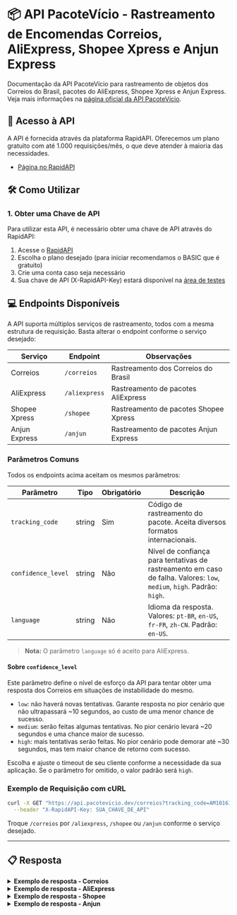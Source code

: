 # 📦 API PacoteVício - Rastreamento de Encomendas Correios, AliExpress, Shopee Xpress e Anjun Express

Documentação da API PacoteVício para rastreamento de objetos dos Correios do Brasil, pacotes do AliExpress, Shopee Xpress e Anjun Express.
Veja mais informações na [página oficial da API PacoteVício](http://pacotevicio.dev).

## 🔗 Acesso à API

A API é fornecida através da plataforma RapidAPI.
Oferecemos um plano gratuito com até 1.000 requisições/mês, o que deve atender à maioria das necessidades.
- [Página no RapidAPI](https://rapidapi.com/pacotevicio-pacotevicio-default/api/correios-rastreamento-de-encomendas)

## 🛠️ Como Utilizar

### 1. Obter uma Chave de API

Para utilizar esta API, é necessário obter uma chave de API através do RapidAPI:

1. Acesse o [RapidAPI](https://rapidapi.com/pacotevicio-pacotevicio-default/api/correios-rastreamento-de-encomendas)
2. Escolha o plano desejado (para iniciar recomendamos o BASIC que é gratuito)
3. Crie uma conta caso seja necessário
4. Sua chave de API (X-RapidAPI-Key) estará disponível na [área de testes](https://rapidapi.com/pacotevicio-pacotevicio-default/api/correios-rastreamento-de-encomendas/playground/apiendpoint_19d15e2c-d3a9-422f-9da1-05881c97f70d)


## 💻 Endpoints Disponíveis

A API suporta múltiplos serviços de rastreamento, todos com a mesma estrutura de requisição. Basta alterar o endpoint conforme o serviço desejado:

| Serviço         | Endpoint           | Observações                                 |
|-----------------|-------------------|---------------------------------------------|
| Correios        | `/correios`       | Rastreamento dos Correios do Brasil         |
| AliExpress      | `/aliexpress`     | Rastreamento de pacotes AliExpress          |
| Shopee Xpress   | `/shopee`         | Rastreamento de pacotes Shopee Xpress       |
| Anjun Express   | `/anjun`          | Rastreamento de pacotes Anjun Express       |

### Parâmetros Comuns

Todos os endpoints acima aceitam os mesmos parâmetros:

| Parâmetro         | Tipo   | Obrigatório | Descrição                                                                                   |
|-------------------|--------|-------------|---------------------------------------------------------------------------------------------|
| `tracking_code`   | string | Sim         | Código de rastreamento do pacote. Aceita diversos formatos internacionais.                  |
| `confidence_level`| string | Não         | Nível de confiança para tentativas de rastreamento em caso de falha. Valores: `low`, `medium`, `high`. Padrão: `high`. |
| `language`        | string | Não         | Idioma da resposta. Valores: `pt-BR`, `en-US`, `fr-FR`, `zh-CN`. Padrão: `en-US`. |

> **Nota:** O parâmetro `language` só é aceito para AliExpress.

#### Sobre `confidence_level`

Este parâmetro define o nível de esforço da API para tentar obter uma resposta dos Correios em situações de instabilidade do mesmo.

- `low`: não haverá novas tentativas. Garante resposta no pior cenário que não ultrapassará ~10 segundos, ao custo de uma menor chance de sucesso.
- `medium`: serão feitas algumas tentativas. No pior cenário levará ~20 segundos e uma chance maior de sucesso.
- `high`: mais tentativas serão feitas. No pior cenário pode demorar até ~30 segundos, mas tem maior chance de retorno com sucesso.

Escolha e ajuste o timeout de seu cliente conforme a necessidade da sua aplicação. Se o parâmetro for omitido, o valor padrão será `high`.

### Exemplo de Requisição com cURL

```bash
curl -X GET "https://api.pacotevicio.dev/correios?tracking_code=AM101610575BR" \
  --header "X-RapidAPI-Key: SUA_CHAVE_DE_API"
```

Troque `/correios` por `/aliexpress`, `/shopee` ou `/anjun` conforme o serviço desejado.

---

## 📋 Resposta

<details>
<summary><strong>Exemplo de resposta - Correios</strong></summary>

```json
{
  "codObjeto": "AM101610575BR",
  "tipoPostal": {
    "sigla": "AM",
    "descricao": "ETIQUETA LOGICA PAC",
    "categoria": "ENCOMENDA PAC",
    "tipo": "N"
  },
  "dtPrevista": "20/03/2025",
  "modalidade": "F",
  "eventos": [
    {
      "codigo": "BDE",
      "tipo": "01",
      "dtHrCriado": {
        "date": "2025-03-03 23:30:03.000000",
        "timezone_type": 3,
        "timezone": "America/Sao_Paulo"
      },
      "descricao": "Objeto entregue ao destinatário",
      "unidade": {
        "codSro": "50630977",
        "tipo": "Unidade de Tratamento",
        "endereco": {
          "cidade": "Recife",
          "uf": "PE"
        }
      },
      "unidadeDestino": null,
      "descricaoFrontEnd": "ENTREGUE",
      "finalizador": "S",
      "rota": "CONTEXTO",
      "descricaoWeb": "ENTREGUE",
      "detalhe": "Nossa entrega atendeu às suas expectativas? Conte pra gente: https://survey3.medallia.com/?correios-nps-sms-sro&obj=AM101610575BR",
    },
    {
      "codigo": "PO",
      "tipo": "09",
      "dtHrCriado": {
        "date": "2025-02-24 15:51:29.000000",
        "timezone_type": 3,
        "timezone": "America/Sao_Paulo"
      },
      "descricao": "Objeto postado após o horário limite da unidade",
      "unidade": {
        "codSro": "65995970",
        "tipo": "Agência dos Correios",
        "endereco": {
          "cidade": "Feira Nova do Maranhao",
          "uf": "MA",
        }
      },
      "unidadeDestino": null,
      "descricaoFrontEnd": "Postado depois do horário",
      "finalizador": "N",
      "rota": "NORMAL",
      "descricaoWeb": "POSTAGEM",
      "detalhe": "Sujeito a encaminhamento no próximo dia útil",
    }
  ],
  "situacao": "E",
  "autoDeclaracao": false,
  "encargoImportacao": false,
  "percorridaCarteiro": false,
  "bloqueioObjeto": false,
  "arEletronico": false,
  "atrasado": false
}
```
</details>

<details>
<summary><strong>Exemplo de resposta - AliExpress</strong></summary>

```json
{
    "mailNo": "LP00123456789CN",
    "originCountry": "Mainland China",
    "destCountry": "Brazil",
    "status": "CLEAR_CUSTOMS",
    "statusDesc": "In customs ",
    "mailNoSource": "AE",
    "globalEtaInfo": {
        "etaDesc": "Estimated delivery by",
        "deliveryMinTime": 1749006268984,
        "deliveryMaxTime": 1750475068984
    },
    "detailList": [
        {
            "time": 1748410407000,
            "timeStr": "2025-05-28 13:33:27",
            "desc": "",
            "standerdDesc": "Import customs clearance complete",
            "descTitle": "Carrier note:",
            "timeZone": "GMT-3",
            "actionCode": "CC_IM_SUCCESS"
        },
        {
            "time": 1747839077000,
            "timeStr": "2025-05-21 22:51:17",
            "desc": "",
            "standerdDesc": "[Shatian Town] Processing at sorting center",
            "descTitle": "Carrier note:",
            "timeZone": "GMT+8",
            "actionCode": "SC_INBOUND_SUCCESS"
        },
        {
            "time": 1747805584000,
            "timeStr": "2025-05-21 13:33:04",
            "desc": "",
            "standerdDesc": "Received by logistics company",
            "descTitle": "Carrier note:",
            "timeZone": "GMT+8",
            "actionCode": "PU_PICKUP_SUCCESS"
        }
    ],
    "daysNumber": "8\tday(s)"
}
```
</details>

<details>
<summary><strong>Exemplo de resposta - Shopee</strong></summary>

```json
{
    "sls_tracking_number": "BR2561249217932",
    "need_translate": 0,
    "delivery_type": "SHOPEE_CREDIT",
    "recipient_name": "",
    "phone": "",
    "current_status": "Delivered",
    "tracking_list": [
        {
            "timestamp": 1749140169,
            "status": "Delivered",
            "message": "[LM Hub_MG_Uberlândia] Your parcel has been delivered [Fulano da Silva] [ Receptionist]"
        },
        {
            "timestamp": 1749122864,
            "status": "Delivering",
            "message": "[LM Hub_MG_Uberlândia] Your parcel is being delivered by courier"
        },
        {
            "timestamp": 1749089703,
            "status": "LMHub_Received",
            "message": "[LM Hub_MG_Uberlândia] Your parcel has been received by delivery hub"
        },
        {
            "timestamp": 1749034791,
            "status": "SOC_LHTransporting",
            "message": "Parcel [TO202506041ZAJ7] transporting to [LM Hub_MG_Uberlândia]"
        },
        {
            "timestamp": 1748937958,
            "status": "SOC_Received",
            "message": "[SoC_SP_Santana] Your parcel has been received by sorting center"
        },
        {
            "timestamp": 1748906285,
            "status": "SOC_Pickup_Done",
            "message": "[SoC_SP_Santana] Your parcel has been picked up"
        },
        {
            "timestamp": 1748904099,
            "status": "DOP_Received",
            "message": "Your parcel has been received by drop off point"
        },
        {
            "timestamp": 1748893392,
            "status": "Created",
            "message": "Order has been created"
        }
    ],
    "status_list": [
        {
            "timestamp": 1748893392,
            "code": 1,
            "text": "Created",
            "state_ls": "Created",
            "icon": "Order Created"
        },
        {
            "timestamp": 1748937958,
            "code": 1,
            "text": "Pending_Receive",
            "state_ls": "Pending_Receive",
            "icon": "Picked Up"
        },
        {
            "timestamp": 1749089703,
            "code": 1,
            "text": "Pending",
            "state_ls": "Pending",
            "icon": "Sorting"
        },
        {
            "timestamp": 1749122864,
            "code": 1,
            "text": "Assigned",
            "state_ls": "Assigned",
            "icon": "Courier Delivery"
        },
        {
            "timestamp": 1749140169,
            "code": 1,
            "text": "Delivered",
            "state_ls": "Delivered",
            "icon": "Delivered"
        }
    ]
}
```
</details>

<details>
<summary><strong>Exemplo de resposta - Anjun</strong></summary>

```json
{
    "lastTrackStatus": "signed",
    "nodeDataList": [
        {
            "address": "Sorocaba / SP",
            "codeNumber": null,
            "collectType": null,
            "content": null,
            "dateTime": "21-01-2025 09:22:13",
            "deliverdNamePhoto": null,
            "deliverdPhoto": null,
            "localTrackCode": "14",
            "nextSiteName": null,
            "operateUserName": null,
            "problemType": "",
            "signDesc": "Objeto entregue pelo próprio",
            "signType": 1,
            "signTypeName": "Objeto entregue pelo próprio",
            "siteName": null,
            "status": "O pacote foi assinado para",
            "statusCode": "signed",
            "statusDetail": null
        },
        {
            "address": "Sorocaba / SP",
            "codeNumber": null,
            "collectType": null,
            "content": null,
            "dateTime": "14-01-2025 05:56:55",
            "deliverdNamePhoto": null,
            "deliverdPhoto": null,
            "localTrackCode": "13",
            "nextSiteName": null,
            "operateUserName": null,
            "problemType": "",
            "signDesc": null,
            "signType": null,
            "signTypeName": null,
            "siteName": null,
            "status": "Objeto saiu para entrega ao destinatário",
            "statusCode": "delivering",
            "statusDetail": null
        },
        {
            "address": "Sorocaba / SP",
            "codeNumber": null,
            "collectType": null,
            "content": null,
            "dateTime": "13-01-2025 14:00:16",
            "deliverdNamePhoto": null,
            "deliverdPhoto": null,
            "localTrackCode": "13",
            "nextSiteName": null,
            "operateUserName": null,
            "problemType": "",
            "signDesc": null,
            "signType": null,
            "signTypeName": null,
            "siteName": null,
            "status": "Objeto saiu para entrega ao destinatário",
            "statusCode": "delivering",
            "statusDetail": null
        },
        {
            "address": "Sorocaba / SP",
            "codeNumber": null,
            "collectType": null,
            "content": null,
            "dateTime": "13-01-2025 08:24:46",
            "deliverdNamePhoto": null,
            "deliverdPhoto": null,
            "localTrackCode": "13",
            "nextSiteName": null,
            "operateUserName": null,
            "problemType": "",
            "signDesc": null,
            "signType": null,
            "signTypeName": null,
            "siteName": null,
            "status": "Objeto saiu para entrega ao destinatário",
            "statusCode": "delivering",
            "statusDetail": null
        },
        {
            "address": "Sorocaba / SP",
            "codeNumber": null,
            "collectType": null,
            "content": null,
            "dateTime": "13-01-2025 08:23:22",
            "deliverdNamePhoto": null,
            "deliverdPhoto": null,
            "localTrackCode": "13",
            "nextSiteName": null,
            "operateUserName": null,
            "problemType": "",
            "signDesc": null,
            "signType": null,
            "signTypeName": null,
            "siteName": null,
            "status": "Objeto saiu para entrega ao destinatário",
            "statusCode": "delivering",
            "statusDetail": null
        },
        {
            "address": "Sorocaba / SP",
            "codeNumber": "Sorocaba / SP",
            "collectType": null,
            "content": null,
            "dateTime": "10-01-2025 14:25:10",
            "deliverdNamePhoto": null,
            "deliverdPhoto": null,
            "localTrackCode": "12",
            "nextSiteName": null,
            "operateUserName": null,
            "problemType": "",
            "signDesc": null,
            "signType": null,
            "signTypeName": null,
            "siteName": "SP-R-D086",
            "status": "Objeto chegou ao ponto de entrega",
            "statusCode": "delivery_site_in_storage",
            "statusDetail": null
        },
        {
            "address": "São Paulo / SP",
            "codeNumber": 9,
            "collectType": null,
            "content": null,
            "dateTime": "10-01-2025 08:37:05",
            "deliverdNamePhoto": null,
            "deliverdPhoto": null,
            "localTrackCode": "09",
            "nextSiteName": "SP-R-D086",
            "operateUserName": null,
            "problemType": "",
            "signDesc": null,
            "signType": null,
            "signTypeName": null,
            "siteName": null,
            "status": "Objeto saiu do CD",
            "statusCode": "transfer_out_storage",
            "statusDetail": null
        },
        {
            "address": "São Paulo / SP",
            "codeNumber": 7,
            "collectType": null,
            "content": null,
            "dateTime": "10-01-2025 05:47:09",
            "deliverdNamePhoto": null,
            "deliverdPhoto": null,
            "localTrackCode": "08",
            "nextSiteName": null,
            "operateUserName": null,
            "problemType": "",
            "signDesc": null,
            "signType": null,
            "signTypeName": null,
            "siteName": null,
            "status": "Transferência e armazenagem",
            "statusCode": "transfer_in_storage",
            "statusDetail": null
        }
    ],
    "providerNumber": null,
    "trackNo": "AJ250101341570001"
}
```
</details>
